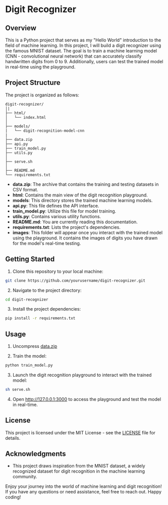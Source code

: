# Digit Recognizer

## Overview

This is a Python project that serves as my "Hello World" introduction to the field of machine learning. In this project, I will build a digit recognizer using the famous MNIST dataset. The goal is to train a machine learning model (CNN - convolutional neural network) that can accurately classify handwritten digits from 0 to 9. Additionally, users can test the trained model in real-time using the playground.

## Project Structure

The project is organized as follows:

```
digit-recognizer/
│|
├── html/
│   └── index.html 
│
├── models/
|   └── digit-recognition-model-cnn
|
├── data.zip
├── api.py
├── train_model.py
├── utils.py
│
├── serve.sh
│
├── README.md
└── requirements.txt
```

- **data.zip**: The archive that contains the training and testing datasets in CSV format.
- **html**: Contains the main view of the digit recognition playground.
- **models**: This directory stores the trained machine learning models.
- **api.py**: This file defines the API interface.
- **train_model.py**: Utilize this file for model training.
- **utils.py**: Contains various utility functions.
- **README.md**: You are currently reading this documentation.
- **requirements.txt**: Lists the project's dependencies.
- **images**: This folder will appear once you interact with the trained model using the playground. It contains the images of digits you have drawn for the model's real-time testing.

## Getting Started

1. Clone this repository to your local machine:

```bash
git clone https://github.com/yourusername/digit-recognizer.git
```

2. Navigate to the project directory:

```bash
cd digit-recognizer
```

3. Install the project dependencies:

```bash
pip install -r requirements.txt
```

## Usage

1. Uncompress [data.zip](data.zip)

2. Train the model:

```bash
python train_model.py
```

3. Launch the digit recognition playground to interact with the trained model:

```bash
sh serve.sh
```

4. Open http://127.0.0.1:3000 to access the playground and test the model in real-time.

## License

This project is licensed under the MIT License - see the [LICENSE](LICENSE) file for details.

## Acknowledgments

- This project draws inspiration from the MNIST dataset, a widely recognized dataset for digit recognition in the machine learning community.

Enjoy your journey into the world of machine learning and digit recognition! If you have any questions or need assistance, feel free to reach out. Happy coding!
